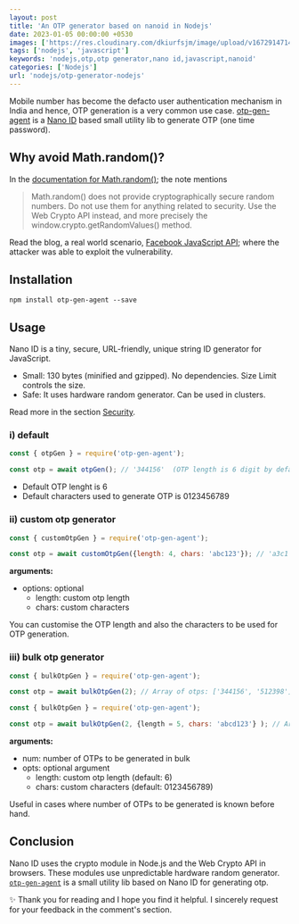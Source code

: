 ```yaml
---
layout: post
title: 'An OTP generator based on nanoid in Nodejs'
date: 2023-01-05 00:00:00 +0530
images: ['https://res.cloudinary.com/dkiurfsjm/image/upload/v1672914714/otp_tqczzd.png']
tags: ['nodejs', 'javascript']
keywords: 'nodejs,otp,otp generator,nano id,javascript,nanoid'
categories: ['Nodejs']
url: 'nodejs/otp-generator-nodejs'
---
```


Mobile number has become the defacto user authentication mechanism in India and hence, OTP generation is a very common use case. [otp-gen-agent](https://github.com/manisuec/otp-gen-agent#readme) is a [Nano ID](https://github.com/ai/nanoid#readme) based small utility lib to generate OTP (one time password).

## Why avoid Math.random()?

In the [documentation for Math.random()](https://developer.mozilla.org/en-US/docs/Web/JavaScript/Reference/Global_Objects/Math/random); the note mentions

> Math.random() does not provide cryptographically secure random numbers. Do not use them for anything related to security. Use the Web Crypto API instead, and more precisely the window.crypto.getRandomValues() method.

Read the blog, a real world scenario, [Facebook JavaScript API](http://ifsec.blogspot.com/2012/09/of-html5-security-cross-domain.html); where the attacker was able to exploit the vulnerability.

## Installation

```npm install otp-gen-agent --save```

## Usage

Nano ID is a tiny, secure, URL-friendly, unique string ID generator for JavaScript.

- Small: 130 bytes (minified and gzipped). No dependencies. Size Limit controls the size.
- Safe: It uses hardware random generator. Can be used in clusters.

Read more in the section [Security](https://github.com/ai/nanoid#security).

### i) default
```js
const { otpGen } = require('otp-gen-agent');

const otp = await otpGen(); // '344156'  (OTP length is 6 digit by default)

```
  - Default OTP lenght is 6
  - Default characters used to generate OTP is 0123456789

### ii) custom otp generator

```js
const { customOtpGen } = require('otp-gen-agent');

const otp = await customOtpGen({length: 4, chars: 'abc123'}); // 'a3c1'

```

**arguments:** 

- options: optional
    - length: custom otp length
    - chars: custom characters

You can customise the OTP length and also the characters to be used for OTP generation.
  
### iii) bulk otp generator

```js
const { bulkOtpGen } = require('otp-gen-agent');

const otp = await bulkOtpGen(2); // Array of otps: ['344156', '512398']

```

```js
const { bulkOtpGen } = require('otp-gen-agent');

const otp = await bulkOtpGen(2, {length = 5, chars: 'abcd123'} ); // Array of otps: ['312b3', 'bcddd']

```

**arguments:** 
	
- num: number of OTPs to be generated in bulk
- opts: optional argument
	- length: custom otp length (default: 6)
	- chars: custom characters (default: 0123456789)

Useful in cases where number of OTPs to be generated is known before hand.

## Conclusion

Nano ID uses the crypto module in Node.js and the Web Crypto API in browsers. These modules use unpredictable hardware random generator. [`otp-gen-agent`](https://www.npmjs.com/package/otp-gen-agent?activeTab=readme) is a small utility lib based on Nano ID for generating otp.

✨ Thank you for reading and I hope you find it helpful. I sincerely request for your feedback in the comment's section.